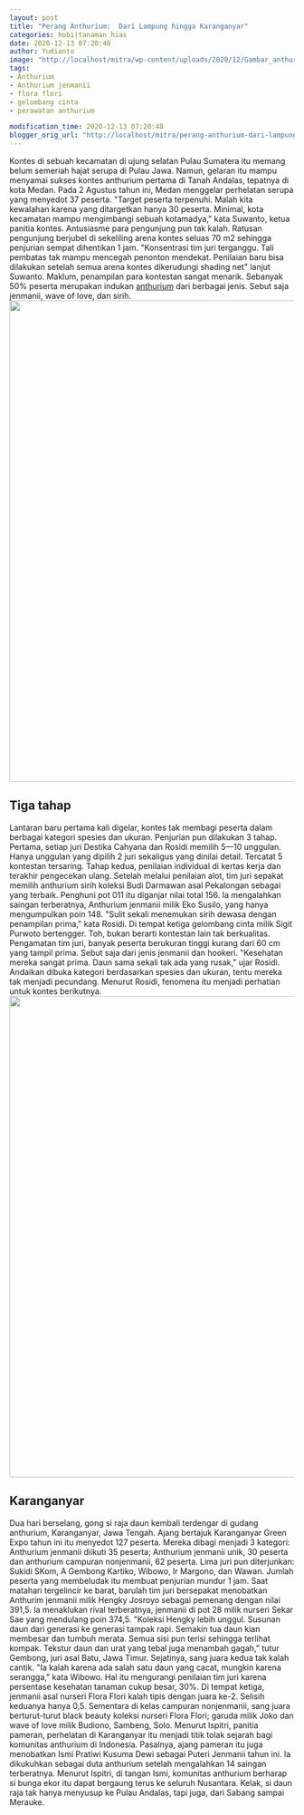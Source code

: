 ```yaml
---
layout: post
title: "Perang Anthurium:  Dari Lampung hingga Karanganyar"
categories: hobi|tanaman hias
date: 2020-12-13 07:20:48
author: Yudianto
image: "http://localhost/mitra/wp-content/uploads/2020/12/Gambar_anthurium_827x768.jpg"
tags:
- Anthurium
- Anthurium jenmanii
- flora flori
- gelombang cinta
- perawatan anthurium

modification_time: 2020-12-13 07:20:48
blogger_orig_url: "http://localhost/mitra/perang-anthurium-dari-lampung-hingga.html"
---
```


Kontes di sebuah kecamatan di ujung selatan Pulau Sumatera itu memang belum semeriah hajat serupa di Pulau Jawa. Namun, gelaran itu mampu menyamai sukses kontes anthurium pertama di Tanah Andalas, tepatnya di kota Medan. Pada 2 Agustus tahun ini, Medan menggelar perhelatan serupa yang menyedot 37 peserta. "Target peserta terpenuhi. Malah kita kewalahan karena yang ditargetkan hanya 30 peserta. Minimal, kota kecamatan mampu mengimbangi sebuah kotamadya," kata Suwanto, ketua panitia kontes.
Antusiasme para pengunjung pun tak kalah. Ratusan pengunjung berjubel di sekeliling arena kontes seluas 70 m2 sehingga penjurian sempat dihentikan 1 jam. "Konsentrasi tim juri terganggu. Tali pembatas tak mampu mencegah penonton mendekat.
Penilaian baru bisa dilakukan setelah semua arena kontes dikerudungi shading net" lanjut Suwanto. Maklum, penampilan para kontestan sangat menarik. Sebanyak 50% peserta merupakan indukan <a class="wpil_keyword_link " title="anthurium" href="http://127.0.0.1/mitra/topik/anthurium" data-wpil-keyword-link="linked">anthurium</a> dari berbagai jenis. Sebut saja jenmanii, wave of love, dan sirih.
<a href="http://127.0.0.1/mitra/wp-content/uploads/2020/12/Anthurium.jpg"><img class="aligncenter wp-image-20413 size-full" src="http://127.0.0.1/mitra/wp-content/uploads/2020/12/Anthurium.jpg" alt="" width="1511" height="850" /></a>
<h2 id="tahap">Tiga tahap</h2>
Lantaran baru pertama kali digelar, kontes tak membagi peserta dalam berbagai kategori spesies dan ukuran. Penjurian pun dilakukan 3 tahap. Pertama, setiap juri Destika Cahyana dan Rosidi memilih 5—10 unggulan.
Hanya unggulan yang dipilih 2 juri sekaligus yang dinilai detail. Tercatat 5 kontestan tersaring. Tahap kedua, penilaian individual di kertas kerja dan terakhir pengecekan ulang.
Setelah melalui penilaian alot, tim juri sepakat memilih anthurium sirih koleksi Budi Darmawan asal Pekalongan sebagai yang terbaik. Penghuni pot 011 itu diganjar nilai total 156.
Ia mengalahkan saingan terberatnya, Anthurium jenmanii milik Eko Susilo, yang hanya mengumpulkan poin 148. "Sulit sekali menemukan sirih dewasa dengan penampilan prima," kata Rosidi. Di tempat ketiga gelombang cinta milik Sigit Purwoto bertengger.
Toh, bukan berarti kontestan lain tak berkualitas. Pengamatan tim juri, banyak peserta berukuran tinggi kurang dari 60 cm yang tampil prima. Sebut saja dari jenis jenmanii dan hookeri. "Kesehatan mereka sangat prima. Daun sama sekali tak ada yang rusak," ujar Rosidi. Andaikan dibuka kategori berdasarkan spesies dan ukuran, tentu mereka tak menjadi pecundang.
Menurut Rosidi, fenomena itu menjadi perhatian untuk kontes berikutnya.
<a href="http://127.0.0.1/mitra/wp-content/uploads/2020/12/kontes-Anthurium.jpg"><img class="aligncenter wp-image-20412 size-full" src="http://127.0.0.1/mitra/wp-content/uploads/2020/12/kontes-Anthurium.jpg" alt="" width="1511" height="850" /></a>
<h2 id="tahap">Karanganyar</h2>
Dua hari berselang, gong si raja daun kembali terdengar di gudang anthurium, Karanganyar, Jawa Tengah. Ajang bertajuk Karanganyar Green Expo tahun ini itu menyedot 127 peserta. Mereka dibagi menjadi 3 kategori: Anthurium jenmanii diikuti 35 peserta; Anthurium jenmanii unik, 30 peserta dan anthurium campuran nonjenmanii, 62 peserta. Lima juri pun diterjunkan: Sukidi SKom, A Gembong Kartiko, Wibowo, Ir Margono, dan Wawan.
Jumlah peserta yang membeludak itu membuat penjurian mundur 1 jam. Saat matahari tergelincir ke barat, barulah tim juri bersepakat menobatkan Anthurim jenmanii milik Hengky Josroyo sebagai pemenang dengan nilai 391,5. Ia menaklukan rival terberatnya, jenmanii di pot 28 milik nurseri Sekar Sae yang mendulang poin 374,5. "Koleksi Hengky lebih unggul. Susunan daun dari generasi ke generasi tampak rapi. Semakin tua daun kian membesar dan tumbuh merata. Semua sisi pun terisi sehingga terlihat kompak. Tekstur daun dan urat yang tebal juga menambah gagah," tutur Gembong, juri asal Batu, Jawa Timur.
Sejatinya, sang juara kedua tak kalah cantik. "Ia kalah karena ada salah satu daun yang cacat, mungkin karena serangga," kata Wibowo. Hal itu mengurangi penilaian tim juri karena persentase kesehatan tanaman cukup besar, 30%. Di tempat ketiga, jenmanii asal nurseri Flora Flori kalah tipis dengan juara ke-2.
Selisih keduanya hanya 0,5. Sementara di kelas campuran nonjenmanii, sang juara berturut-turut black beauty koleksi nurseri Flora Flori; garuda milik Joko dan wave of love milik Budiono, Sambeng, Solo.
Menurut Ispitri, panitia pameran, perhelatan di Karanganyar itu menjadi titik tolak sejarah bagi komunitas anthurium di Indonesia. Pasalnya, ajang pameran itu juga menobatkan Ismi Pratiwi Kusuma Dewi sebagai Puteri Jenmanii tahun ini.
Ia dikukuhkan sebagai duta anthurium setelah mengalahkan 14 saingan terberatnya. Menurut Ispitri, di tangan Ismi, komunitas anthurium berharap si bunga ekor itu dapat bergaung terus ke seluruh Nusantara. Kelak, si daun raja tak hanya menyusup ke Pulau Andalas, tapi juga, dari Sabang sampai Merauke.
